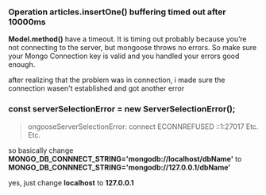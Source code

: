 <h3>Operation articles.insertOne() buffering timed out after 10000ms</h3>

__Model.method()__ have a timeout. It is timing out probably because you’re not connecting to the server, but mongoose throws no errors.
So make sure your Mongo Connection key is valid and you handled your errors good enough.

after realizing that the problem was in connection, i made sure the connection wasen't established and got another error

<h3> const serverSelectionError = new ServerSelectionError();</h3>

> ongooseServerSelectionError: connect ECONNREFUSED ::1:27017 Etc. Etc.

so basically change 
 __MONGO_DB_CONNNECT_STRING='mongodb://localhost/dbName'__
 to
__MONGO_DB_CONNNECT_STRING='mongodb://127.0.0.1/dbName'__

yes, just change __localhost__ to __127.0.0.1__
